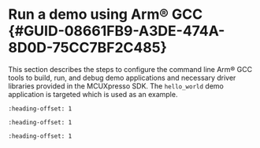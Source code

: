 # Run a demo using Arm® GCC {#GUID-08661FB9-A3DE-474A-8D0D-75CC7BF2C485}

This section describes the steps to configure the command line Arm® GCC tools to build, run, and debug demo applications and necessary driver libraries provided in the MCUXpresso SDK. The `hello_world` demo application is targeted which is used as an example.


```{include} ../topics/set_up_toolchain.md
:heading-offset: 1
```

```{include} ../topics/build_an_example_application_002.md
:heading-offset: 1
```

```{include} ../topics/run_an_example_application_001.md
:heading-offset: 1
```

